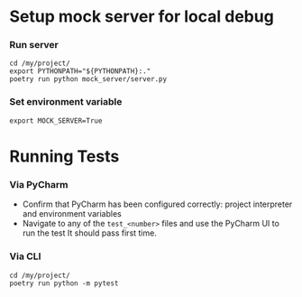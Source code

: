 # Setup mock server for local debug
### Run server
```shell
cd /my/project/
export PYTHONPATH="${PYTHONPATH}:."
poetry run python mock_server/server.py
```
### Set environment variable
```shell
export MOCK_SERVER=True
```

# Running Tests

### Via PyCharm
- Confirm that PyCharm has been configured correctly: project interpreter and environment variables
- Navigate to any of the `test_<number>` files and use the PyCharm UI to run the test
It should pass first time.

### Via CLI

```shell
cd /my/project/
poetry run python -m pytest
```
